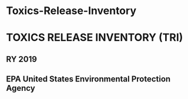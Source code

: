 # Toxics-Release-Inventory
# TOXICS RELEASE INVENTORY (TRI)
## RY 2019 
## EPA United States Environmental Protection Agency